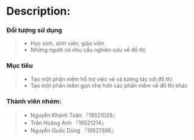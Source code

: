 # Description:
### Đối tượng sử dụng
> - Học sinh, sinh viên, giáo viên
> - Những người có nhu cầu nghiên cứu về đồ thị
### Mục tiêu
> - Tạo một phần mềm hỗ trợ việc vẽ và tương tác với đồ thị
> - Tạo một phần mềm gọn nhẹ hơn các phần mềm về đồ thị khác
### Thành viên nhóm:
> - Nguyễn Khánh Toàn 『19521029』
> - Trần Hoàng Anh 『19521214』
> - Nguyễn Quốc Dũng 『19521396』
